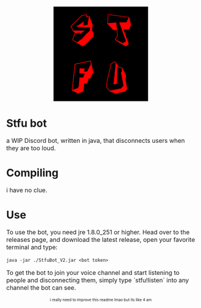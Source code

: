 
<p align="center">
<img src="./art/icon.png" width="50%">
</p>

# Stfu bot

<p style="font-size: 16px">
a WIP Discord bot, written in java, that disconnects users when they are too loud.
</p>

# Compiling

<p style="font-size: 16px">
i have no clue.
</p>

# Use

<p style="font-size: 16px">
To use the bot, you need jre 1.8.0_251 or higher. Head over to the releases page, and download the latest release, open your favorite terminal and type:
</p>

```shell
java -jar ./StfuBot_V2.jar <bot token>
```
<p style="font-size: 16px">
To get the bot to join your voice channel and start listening to people and disconnecting them, simply type `stfu!listen` into any channel the bot can see.
</p>

<p align="center" style="font-size: 10px">i really need to improve this readme lmao but its like 4 am</p>